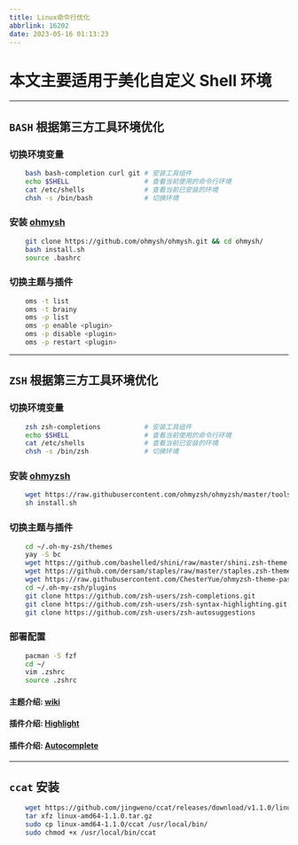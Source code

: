 ```yaml
---
title: Linux命令行优化
abbrlink: 16202
date: 2023-05-16 01:13:23
---
```


# 本文主要适用于美化自定义 Shell 环境

---

## ` BASH ` 根据第三方工具环境优化

### 切换环境变量

``` bash
    bash bash-completion curl git # 安装工具组件
    echo $SHELL                   # 查看当前使用的命令行环境
    cat /etc/shells               # 查看当前已安装的环境
    chsh -s /bin/bash             # 切换环境
```

### 安装 [ohmysh](https://github.com/ohmysh/ohmysh)

``` bash
    git clone https://github.com/ohmysh/ohmysh.git && cd ohmysh/
    bash install.sh
    source .bashrc
```

### 切换主题与插件

``` bash
    oms -t list
    oms -t brainy
    oms -p list
    oms -p enable <plugin>
    oms -p disable <plugin>
    oms -p restart <plugin>
```

---

## ` ZSH ` 根据第三方工具环境优化

### 切换环境变量

``` bash
    zsh zsh-completions           # 安装工具组件
    echo $SHELL                   # 查看当前使用的命令行环境
    cat /etc/shells               # 查看当前已安装的环境
    chsh -s /bin/zsh              # 切换环境
```

### 安装 [ohmyzsh](https://github.com/ohmyzsh/ohmyzsh)

``` bash
    wget https://raw.githubusercontent.com/ohmyzsh/ohmyzsh/master/tools/install.sh
    sh install.sh
```

### 切换主题与插件

``` bash
    cd ~/.oh-my-zsh/themes
    yay -S bc
    wget https://github.com/bashelled/shini/raw/master/shini.zsh-theme
    wget https://github.com/dersam/staples/raw/master/staples.zsh-theme
    wget https://raw.githubusercontent.com/ChesterYue/ohmyzsh-theme-passion/master/passion.zsh-theme
    cd ~/.oh-my-zsh/plugins
    git clone https://github.com/zsh-users/zsh-completions.git
    git clone https://github.com/zsh-users/zsh-syntax-highlighting.git
    git clone https://github.com/zsh-users/zsh-autosuggestions
```

### 部署配置

``` bash
    pacman -S fzf
    cd ~/
    vim .zshrc
    source .zshrc
```

#### 主题介绍: [wiki](https://github.com/ohmyzsh/ohmyzsh/wiki/External-themes)
#### 插件介绍: [Highlight](https://github.com/zsh-users/zsh-syntax-highlighting)
#### 插件介绍: [Autocomplete](https://github.com/zsh-users/zsh-autosuggestions)

---

## ` ccat ` 安装

``` bash
    wget https://github.com/jingweno/ccat/releases/download/v1.1.0/linux-amd64-1.1.0.tar.gz
    tar xfz linux-amd64-1.1.0.tar.gz
    sudo cp linux-amd64-1.1.0/ccat /usr/local/bin/
    sudo chmod +x /usr/local/bin/ccat
```